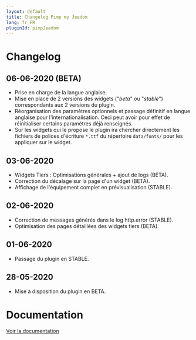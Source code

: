 ```yaml
---
layout: default
title: Changelog Pimp my Jeedom
lang: fr_FR
pluginId: pimpJeedom
---
```


# Changelog

## 06-06-2020 (BETA)

- Prise en charge de la langue anglaise.
- Mise en place de 2 versions des widgets ("*beta*" ou "*stable*") correspondants aux 2 versions du plugin.
- Réorganisation des paramètres optionnels et passage définitif en langue anglaise pour l'internationalisation. Ceci peut avoir pour effet de réinitialiser certains paramètres déjà renseignés.
- Sur les widgets qui le propose le plugin ira chercher directement les fichiers de polices d'écriture `*.ttf` du répertoire `data/fonts/` pour les appliquer sur le widget.

## 03-06-2020

- Widgets Tiers : Optimisations générales + ajout de logs (BETA).
- Correction du décalage sur la page d'un widget (BETA).
- Affichage de l'équipement complet en prévisualisation (STABLE).

## 02-06-2020

- Correction de messages générés dans le log http.error (STABLE).
- Optimisation des pages détaillées des widgets tiers (BETA).

## 01-06-2020

- Passage du plugin en STABLE.

## 28-05-2020

- Mise à disposition du plugin en BETA.

# Documentation

[Voir la documentation]({{site.baseurl}}/{{page.pluginId}}/{{page.lang}})
